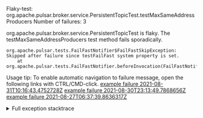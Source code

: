         
Flaky-test: org.apache.pulsar.broker.service.PersistentTopicTest.testMaxSameAddressProducers
Number of failures: 3

org.apache.pulsar.broker.service.PersistentTopicTest is flaky. The testMaxSameAddressProducers test method fails sporadically.

```
org.apache.pulsar.tests.FailFastNotifier$FailFastSkipException: Skipped after failure since testFailFast system property is set.
	at org.apache.pulsar.tests.FailFastNotifier.beforeInvocation(FailFastNotifier.java:88)

```

Usage tip: To enable automatic navigation to failure message, open the following links with CTRL/CMD-click.
[example failure 2021-08-31T10:16:43.4752728Z](https://github.com/apache/pulsar/runs/3471501156?check_suite_focus=true#step:10:2351)
[example failure 2021-08-30T23:13:49.7868656Z](https://github.com/apache/pulsar/runs/3467152431?check_suite_focus=true#step:9:1663)
[example failure 2021-08-27T06:37:39.8636317Z](https://github.com/apache/pulsar/runs/3440411059?check_suite_focus=true#step:9:3585)


<details>
<summary>Full exception stacktrace</summary>
<code><pre>
org.apache.pulsar.tests.FailFastNotifier$FailFastSkipException: Skipped after failure since testFailFast system property is set.
	at org.apache.pulsar.tests.FailFastNotifier.beforeInvocation(FailFastNotifier.java:88)

</pre></code>
</details>

